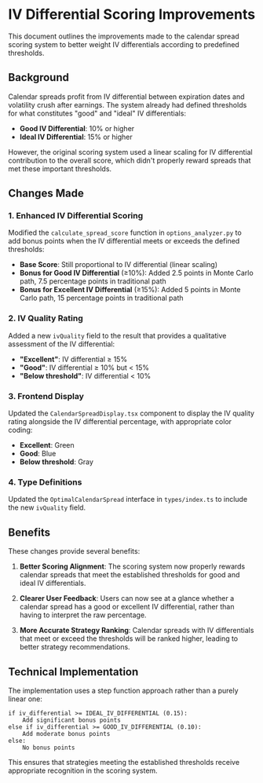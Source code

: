 # IV Differential Scoring Improvements

This document outlines the improvements made to the calendar spread scoring system to better weight IV differentials according to predefined thresholds.

## Background

Calendar spreads profit from IV differential between expiration dates and volatility crush after earnings. The system already had defined thresholds for what constitutes "good" and "ideal" IV differentials:

- **Good IV Differential**: 10% or higher
- **Ideal IV Differential**: 15% or higher

However, the original scoring system used a linear scaling for IV differential contribution to the overall score, which didn't properly reward spreads that met these important thresholds.

## Changes Made

### 1. Enhanced IV Differential Scoring

Modified the `calculate_spread_score` function in `options_analyzer.py` to add bonus points when the IV differential meets or exceeds the defined thresholds:

- **Base Score**: Still proportional to IV differential (linear scaling)
- **Bonus for Good IV Differential** (≥10%): Added 2.5 points in Monte Carlo path, 7.5 percentage points in traditional path
- **Bonus for Excellent IV Differential** (≥15%): Added 5 points in Monte Carlo path, 15 percentage points in traditional path

### 2. IV Quality Rating

Added a new `ivQuality` field to the result that provides a qualitative assessment of the IV differential:

- **"Excellent"**: IV differential ≥ 15%
- **"Good"**: IV differential ≥ 10% but < 15%
- **"Below threshold"**: IV differential < 10%

### 3. Frontend Display

Updated the `CalendarSpreadDisplay.tsx` component to display the IV quality rating alongside the IV differential percentage, with appropriate color coding:

- **Excellent**: Green
- **Good**: Blue
- **Below threshold**: Gray

### 4. Type Definitions

Updated the `OptimalCalendarSpread` interface in `types/index.ts` to include the new `ivQuality` field.

## Benefits

These changes provide several benefits:

1. **Better Scoring Alignment**: The scoring system now properly rewards calendar spreads that meet the established thresholds for good and ideal IV differentials.

2. **Clearer User Feedback**: Users can now see at a glance whether a calendar spread has a good or excellent IV differential, rather than having to interpret the raw percentage.

3. **More Accurate Strategy Ranking**: Calendar spreads with IV differentials that meet or exceed the thresholds will be ranked higher, leading to better strategy recommendations.

## Technical Implementation

The implementation uses a step function approach rather than a purely linear one:

```
if iv_differential >= IDEAL_IV_DIFFERENTIAL (0.15):
    Add significant bonus points
else if iv_differential >= GOOD_IV_DIFFERENTIAL (0.10):
    Add moderate bonus points
else:
    No bonus points
```

This ensures that strategies meeting the established thresholds receive appropriate recognition in the scoring system.